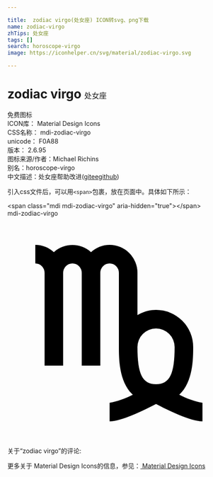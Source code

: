 ```yaml
---

title:  zodiac virgo(处女座) ICON转svg、png下载
name: zodiac-virgo
zhTips: 处女座
tags: []
search: horoscope-virgo
image: https://iconhelper.cn/svg/material/zodiac-virgo.svg

---
```


# zodiac virgo  <small style="font-size: 60%;font-weight: 100">处女座</small>


<div class="detail-page">
<p>
<span><span class="badge-success badge">免费图标</span> </span>
<br/>
<span>
ICON库：
<span class="badge-secondary badge">Material Design Icons</span> 
</span>
<br/>
<span>
CSS名称：
<span class="badge-secondary badge">mdi-zodiac-virgo</span> 
</span>
<br/>
<span>
unicode：
<span class="badge-secondary badge">F0A88</span> 
<copy-btn content='F0A88' btn-title=""></copy-btn>
<copy-btn :content='String.fromCodePoint(parseInt("F0A88", 16))' btn-title="复制U"></copy-btn>
</span>
<br/>
<span>
版本：
<span class="badge-secondary badge">2.6.95</span> 
</span>
<br/>
<span>图标来源/作者：<span class="badge-light badge">Michael Richins</span></span> 
<br/>
<span>别名：<span class="badge-light badge">horoscope-virgo</span></span><br/><span class="zh-detail">中文描述：<span class="badge-primary badge">处女座</span><span class="help-link"><span>帮助改进</span>(<a href="https://gitee.com/liuwave/icon-helper/edit/master/json/material/zodiac-virgo.json" target="_blank" rel="noopener noreferrer">gitee</a><a href="https://github.com/liuwave/icon-helper/edit/master/json/material/zodiac-virgo.json" target="_blank" rel="noopener noreferrer">github</a></span>)</span><br/>
</p>
</div>
<div class="alert alert-dark">
  <i class="mdi mdi-zodiac-virgo mdi-48px"></i>
  <i class="mdi mdi-zodiac-virgo mdi-36px"></i>
  <i class="mdi mdi-zodiac-virgo mdi-24px"></i>
  <i class="mdi mdi-zodiac-virgo mdi-18px"></i>
</div>
<div>
  <p>引入css文件后，可以用<code>&lt;span&gt;</code>包裹，放在页面中。具体如下所示：    
  </p>
  <div class="alert alert-primary" style="font-size: 14px">
    &lt;span class="mdi mdi-zodiac-virgo" aria-hidden="true"&gt;&lt;/span&gt;
    <copy-btn content='<span class="mdi mdi-zodiac-virgo" aria-hidden="true"></span>'></copy-btn>
  </div>
  <div class="alert alert-secondary">
    <i class="mdi mdi-zodiac-virgo"
    style="font-size: 24px"
    aria-hidden="true"></i> mdi-zodiac-virgo
    <copy-btn content="mdi-zodiac-virgo" btn-title="复制图标名称"></copy-btn>
  </div>
</div>
<div id="svg" class="svg-wrap">
<svg xmlns="http://www.w3.org/2000/svg" viewBox="0 0 24 24"><path d="M18.5,19.13C20,17.77 20,15.18 20,14A4,4 0 0,0 16,10C15.3,10 14.6,10.2 14,10.56V6A3,3 0 0,0 11,3C10.25,3 9.55,3.29 9,3.78C7.86,2.76 6.14,2.76 5,3.78C4.45,3.28 3.74,3 3,3V5A1,1 0 0,1 4,6V16H6V6A1,1 0 0,1 7,5A1,1 0 0,1 8,6V16H10V6A1,1 0 0,1 11,5A1,1 0 0,1 12,6V14C12,15.18 12,17.77 13.5,19.13C12.72,19.54 11.88,19.84 11,20V22C12.29,22 14.84,20.74 16,20.13C17.16,20.74 19.71,22 21,22V20C20.12,19.84 19.28,19.54 18.5,19.13M16,12A2,2 0 0,1 18,14C18,16.92 17.46,18 16,18C14.54,18 14,16.92 14,14A2,2 0 0,1 16,12Z" /></svg>
</div>
<detail full-name='mdi-zodiac-virgo'></detail>
<div>
<p>关于“zodiac virgo”的评论:</p>
</div>
<Vssue title="关于“zodiac virgo”的评论" ></Vssue>    
<div><p>更多关于 Material Design Icons的信息，参见：<a target="_blank" href="https://iconhelper.cn/material.html"> Material Design Icons</a>
</p></div>
